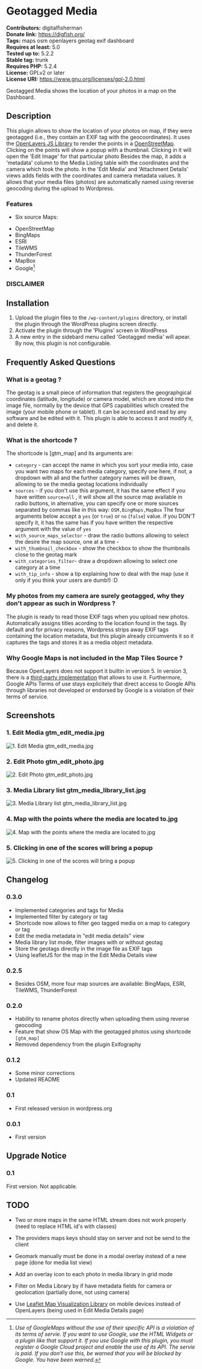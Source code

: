 # Geotagged Media #
**Contributors:** digitalfisherman  
**Donate link:** https://digfish.org/  
**Tags:** maps osm openlayers geotag exif dashboard  
**Requires at least:** 5.0  
**Tested up to:** 5.2.2  
**Stable tag:** trunk  
**Requires PHP:** 5.2.4  
**License:** GPLv2 or later  
**License URI:** https://www.gnu.org/licenses/gpl-2.0.html  

Geotagged Media shows the location of your photos in a map on the Dashboard.

## Description ##

This plugin allows to show the location of your photos on map, if they were geotagged (i.e., they contain an EXIF tag with the geocoordinates).
It uses the [OpenLayers JS Library](https://openlayers.org/) to render the points in a [OpenStreetMap](https://www.openstreetmap.org/). Clicking on the points will show a popup with a thumbnail. Clicking in it will open the 'Edit Image' for that particular photo
Besides the map, it adds a 'metadata' column to the Media Listing table with the coordinates and the camera which took the photo. In the 'Edit Media' and 'Attachment Details' views adds fields with the coordinates and camera metadata values.
It allows that your media files (photos) are automatically named using reverse geocoding during the upload to Wordpress.

### Features ###
  * Six source Maps:
   - OpenStreetMap
   - BingMaps
   - ESRI
   - TileWMS
   - ThunderForest
   - MapBox
   - Google[^1]

### DISCLAIMER ###
[^1]: *Use of GoogleMaps without the use of their specific API is a violation of its terms of servie. If you want to use Google, use the HTML Widgets or a plugin like that support it. If you use Google with this plugin, you must register a Google Cloud project and enable the use of its API. The servie is paid. If you don't use this, be warned that you will be blocked by Google. You have been warned.*


## Installation ##


1. Upload the plugin files to the `/wp-content/plugins` directory, or install the plugin through the WordPress plugins screen directly.
2. Activate the plugin through the 'Plugins' screen in WordPress
3. A new entry in the sidebard menu called 'Geotagged media' will apear. By now, this plugin is not configurable.

## Frequently Asked Questions ##

### What is a geotag ? ###
The geotag is a small piece of information that registers the geographgical coordinates (latitude, longitude) or camera model, which are stored into the image file, normally by the device that GPS capabilities which created the image (your mobile phone or tablet). It can be accessed and read by any software and be edited with it. This plugin is able to access it and modify it, and delete it.

### What is the shortcode ? ###
The shortcode is [gtm_map] and its arguments are:
* `category` - can accept the name in which you sort your media into, case you want two maps for each media category, specify one here, if not, a dropdown with all and the further category names will be drawn, allowing to se the media geotag locations individually
* `sources` - if you don't use this argument, it has the same effect if you have written `source=all` , it will show all the source map available in radio buttons, in alternative, you can specify one or more sources separated by commas like in this way: `OSM,BingMaps,MapBox`
The four arguments below accept a `yes` (or `true`) or `no` (`false`) value. if you DON'T specify it, it has the same has if you have written the respective argument with the value of `yes`
* `with_source_maps_selector` - draw the radio buttons allowing to select the desire the map source, one at a time -
* `with_thumbnail_checkbox` - show the checkbox to show the thumbnails close to the geotag mark
* `with_categories_filter`- draw a dropdown allowing to select one category at a time
* `with_tip_info` - show a tip explaining how to deal with the map (use it only if you think your users are dumb!) :D


### My photos from my camera are surely geotagged, why they don't appear as such in Wordpress ? ###

The plugin is ready to read those EXIF tags when you upload new photos. Automatically assigns titles acording to the location found in the tags.
By default and for privacy reasons, Wordpress strips away EXIF tags containing the location metadata, but this plugin already circumvents it so it captures the tags and stores it as a media object metadata.

### Why Google Maps is not included in the Map Tiles Source ? ###
Because OpenLayers does not support it builtin in version 5. In version 3, there is a [third-party implementation](https://github.com/mapgears/ol3-google-maps) that allows to use it. Furthermore, Google APIs Terms of use stays explicitely that direct access to Google APIs through libraries not developed or endorsed by Google is a violation of their terms of service.




## Screenshots ##

### 1. Edit Media gtm_edit_media.jpg ###
![1. Edit Media gtm_edit_media.jpg](http://ps.w.org/geotagged-media/assets/screenshot-1.png)

### 2. Edit Photo gtm_edit_photo.jpg ###
![2. Edit Photo gtm_edit_photo.jpg](http://ps.w.org/geotagged-media/assets/screenshot-2.png)

### 3. Media Library list gtm_media_library_list.jpg ###
![3. Media Library list gtm_media_library_list.jpg](http://ps.w.org/geotagged-media/assets/screenshot-3.png)

### 4. Map with the points where the media are located to.jpg ###
![4. Map with the points where the media are located to.jpg](http://ps.w.org/geotagged-media/assets/screenshot-4.png)

### 5. Clicking in one of the scores will bring a popup ###
![5. Clicking in one of the scores will bring a popup](http://ps.w.org/geotagged-media/assets/screenshot-5.png)


## Changelog ##

### 0.3.0 ###
* Implemented categories and tags for Media
* Implemented filter by category or tag
* Shortcode now allows to filter geo tagged media on a map to category or tag
* Edit the media metadata in  "edit media details" view
* Media library list mode, filter images with or without geotag
* Store the geotags directly in the image file as EXIF tags
* Using leafletJS for the map in the Edit Media Details view


### 0.2.5 ###
* Besides OSM, more four map sources are available: BingMaps, ESRI, TileWMS, ThunderForest

### 0.2.0 ###
* Hability to rename photos directly when uploading them using reverse geocoding
* Feature that show OS Map with the geotagged photos using shortcode `[gtm_map]`
* Removed dependency from the plugin Exifography

### 0.1.2 ###
* Some minor corrections
* Updated README

### 0.1 ###
* First released version in wordpress.org

### 0.0.1 ###
* First version


## Upgrade Notice ##

### 0.1 ###
First version. Not applicable.

## TODO ##

* Two or more maps in the same HTML stream does not work properly (need to replace HTML id's with classes)
* The providers maps keys should stay on server and not be send to the client
* Geomark manually must be done in a modal overlay instead of a new page (done for media list view)

* Add an overlay icon to each photo in media library in grid mode
* Filter on Media Library by if have metadata fields for camera or geolocation (partially done, not using camera)
* Use [Leaflet Map Visualization Library](https://leafletjs.com/) on mobile devices instead of OpenLayers (being used in Edit Media Details page)
